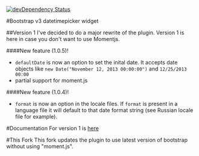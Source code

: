 [![devDependency Status](https://david-dm.org/gustavobg/bootstrap-datetimepicker/dev-status.svg)](https://david-dm.org/gustavobg/bootstrap-datetimepicker#info=devDependencies)

#Bootstrap v3 datetimepicker widget

##Version 1
I've decided to do a major rewrite of the plugin. Version 1 is here in case you don't want to use Momentjs.

####New feature (1.0.5)!
* `defaultDate` is now an option to set the inital date. It accepts date objects like `new Date("November 12, 2013 00:00:00")` and `12/25/2013 00:00`
* partial support for moment.js

####New feature (1.0.4)!
* `format` is now an option in the locale files. If `format` is present in a language file it will default to that date format string (see Russian locale file for example). 

#Documentation 
For version 1 is [here](http://eonasdan.github.io/bootstrap-datetimepicker/version1/)

#This Fork
This fork updates the plugin to use latest version of bootstrap without using "moment.js".
